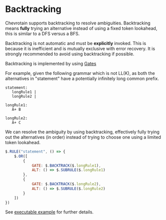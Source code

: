 # Backtracking

Chevrotain supports backtracking to resolve ambiguities.
Backtracking means **fully** trying an alternative instead of using a fixed
token lookahead, this is similar to a DFS versus a BFS.

Backtracking is not automatic and must be **explicitly** invoked.
This is because it is inefficient and is mutually exclusive with error recovery.
It is strongly recommended to avoid using backtracking if possible.

Backtracking is implemented by using [Gates](https://sap.github.io/chevrotain/docs/features/gates.html)

For example, given the following grammar which is not LL(K), as
both the alternatives in "statement" have a potentially infinitely long common prefix.

```antlr
statement:
   longRule1 |
   longRule2 |

longRule1:
   A+ B

longRule2:
   A+ C
```

We can resolve the ambiguity by using backtracking, effectively fully trying out
the alternatives (in order) instead of trying to choose one using a limited token lookahead.

```javascript
$.RULE("statement", () => {
    $.OR([
        {
            GATE: $.BACKTRACK($.longRule1),
            ALT: () => $.SUBRULE($.longRule1)
        },
        {
            GATE: $.BACKTRACK($.longRule2),
            ALT: () => $.SUBRULE($.longRule2)
        }
    ])
})
```

See [executable example](https://github.com/SAP/chevrotain/tree/master/examples/parser/backtracking)
for further details.
